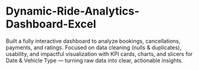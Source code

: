 # Dynamic-Ride-Analytics-Dashboard-Excel
Built a fully interactive dashboard to analyze bookings, cancellations, payments, and ratings. Focused on data cleaning (nulls &amp; duplicates), usability, and impactful visualization with KPI cards, charts, and slicers for Date &amp; Vehicle Type — turning raw data into clear, actionable insights.
